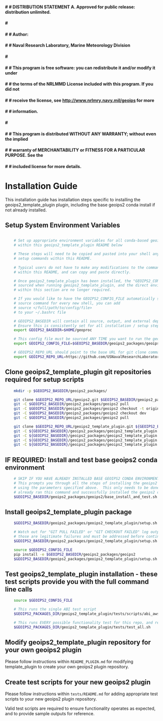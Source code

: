 #### # # DISTRIBUTION STATEMENT A. Approved for public release: distribution unlimited.
#### # # 
#### # # Author:
#### # # Naval Research Laboratory, Marine Meteorology Division
#### # # 
#### # # This program is free software: you can redistribute it and/or modify it under
#### # # the terms of the NRLMMD License included with this program.  If you did not
#### # # receive the license, see http://www.nrlmry.navy.mil/geoips for more
#### # # information.
#### # # 
#### # # This program is distributed WITHOUT ANY WARRANTY; without even the implied
#### # # warranty of MERCHANTABILITY or FITNESS FOR A PARTICULAR PURPOSE.  See the
#### # # included license for more details.

Installation Guide
==================

This installation guide has installation steps specific to installing the geoips2_template_plugin plugin, including
the base geoips2 conda install if not already installed.

Setup System Environment Variables
----------------------------------

```bash

    # Set up appropriate environment variables for all conda-based geoips2_template_plugin setup steps
    # within this geoips2_template_plugin README below

    # These steps will need to be copied and pasted into your shell any time you want to run the 
    # setup commands within this README.
    
    # Typical users do not have to make any modifications to the commands
    # within this README, and can copy and paste directly.

    # Once geoips2_template_plugin has been installed, the "GEOIPS2_CONFIG_FILE" specified below will be
    # sourced when running geoips2_template_plugin, and the direct environment variable assignments
    # within this section are no longer required.

    # If you would like to have the GEOIPS2_CONFIG_FILE automatically sourced so you do not have to manually run the 
    # source command for every new shell, you can add 
    # source </full/path/to/config/file>
    # to your ~/.bashrc file

    # GEOIPS2_BASEDIR will contain all source, output, and external dependencies
    # Ensure this is consistently set for all installation / setup steps below
    export GEOIPS2_BASEDIR=$HOME/geoproc

    # This config file must be sourced ANY TIME you want to run the geoips2 geoips2_template_plugin plugin
    export GEOIPS2_CONFIG_FILE=$GEOIPS2_BASEDIR/geoips2_packages/geoips2_template_plugin/setup/config_plugin

    # GEOIPS2_REPO_URL should point to the base URL for git clone commands
    export GEOIPS2_REPO_URL=https://github.com/USNavalResearchLaboratory/

```

Clone geoips2_template_plugin git repositories required for setup scripts
-----------------------------------------------------------
```bash
    mkdir -p $GEOIPS2_BASEDIR/geoips2_packages/

    git clone $GEOIPS2_REPO_URL/geoips2.git $GEOIPS2_BASEDIR/geoips2_packages/geoips2
    git -C $GEOIPS2_BASEDIR/geoips2_packages/geoips2 pull
    git -C $GEOIPS2_BASEDIR/geoips2_packages/geoips2 checkout -t origin/dev
    git -C $GEOIPS2_BASEDIR/geoips2_packages/geoips2 checkout dev
    git -C $GEOIPS2_BASEDIR/geoips2_packages/geoips2 pull

    git clone $GEOIPS2_REPO_URL/geoips2_template_plugin.git ${GEOIPS2_BASEDIR}/geoips2_packages/geoips2_template_plugin
    git -C ${GEOIPS2_BASEDIR}/geoips2_packages/geoips2_template_plugin pull
    git -C ${GEOIPS2_BASEDIR}/geoips2_packages/geoips2_template_plugin checkout -t origin/dev
    git -C ${GEOIPS2_BASEDIR}/geoips2_packages/geoips2_template_plugin checkout dev
    git -C ${GEOIPS2_BASEDIR}/geoips2_packages/geoips2_template_plugin pull
```

IF REQUIRED: Install and test base geoips2 conda environment
------------------------------------------------------------
```bash
    # SKIP IF YOU HAVE ALREADY INSTALLED BASE GEOIPS2 CONDA ENVIRONMENT 
    # This prompts you through all the steps of installing the geoips2 conda environment from scratch,
    # using the parameters specified above.  This only needs to be done once per system, skip if you
    # already ran this command and successfully installed the geoips2 conda environment.
    $GEOIPS2_BASEDIR/geoips2_packages/geoips2/base_install_and_test.sh dev
```

Install geoips2_template_plugin package
-------------------------
```bash
    $GEOIPS2_BASEDIR/geoips2_packages/geoips2_template_plugin/setup.sh repo_clone

    # Watch out for "GIT PULL FAILED" or "GIT CHECKOUT FAILED" log outputs -
    # those are legitimate failures and must be addressed before continuing
    $GEOIPS2_BASEDIR/geoips2_packages/geoips2_template_plugin/setup.sh repo_update

    source $GEOIPS2_CONFIG_FILE
    pip install -e $GEOIPS2_BASEDIR/geoips2_packages/geoips2
    $GEOIPS2_BASEDIR/geoips2_packages/geoips2_template_plugin/setup.sh install
```

Test geoips2_template_plugin installation - these test scripts provide you with the full command line calls
---------------------------------------------------------------------------------------------
```bash
    source $GEOIPS2_CONFIG_FILE

    # This runs the single ABI test script
    $GEOIPS2_PACKAGES_DIR/geoips2_template_plugin/tests/scripts/abi_aws.sh

    # This runs EVERY possible functionality test for this repo, and returns 0 if they all pass.
    $GEOIPS2_PACKAGES_DIR/geoips2_template_plugin/tests/test_all.sh
```

Modify geoips2_template_plugin repository for your own geoips2 plugin
---------------------------------------------------------------------------------------------

Please follow instructions within `README_PLUGIN.md` for modifying template_plugin to create your own
geoips2 plugin repository.


Create test scripts for your new geoips2 plugin
---------------------------------------------------------------------------------------------

Please follow instructions  within `tests/README.md` for adding appropriate test scripts to your
new geoips2 plugin repository.

Valid test scripts are required to ensure functionality operates as expected,
and to provide sample outputs for reference.
